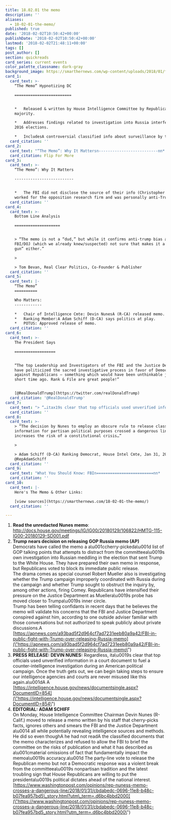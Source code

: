 ```yaml
---
title: 18.02.01 the memo
description: ''
aliases:
  - 18-02-01-the-memo/
published: true
date: '2018-02-02T10:50:42+00:00'
publishDate: '2018-02-02T10:50:42+00:00'
lastmod: '2018-02-02T21:48:11+00:00'
tags: []
post_author: []
section: quickreads
card_series: current events
color_palette_classname: dark-gray
background_image: https://smarthernews.com/wp-content/uploads/2018/01/flags-scaled.jpg
card_1:
  card_text: >-
    “The Memo” Hypnotizing DC

    =========================


    *   Released & written by House Intelligence Committee by Republican
    majority.

    *   Addresses findings related to investigation into Russia interference in
    2016 elections.

    *   IncludesA controversial classified info about surveillance by the FBI.
  card_citation: ''
card_2:
  card_text: "“The Memo”: Why It Mattersn--------------------------nn*   Memo alleges the FBI used info from a person hired by the Democrat National Committee & Clinton campaign to obtain a warrant to secretly ax1Cspyax1D on an Americans close to the Trump campaign (Carter Page).nnFlip For More"
  card_citation: Flip For More
card_3:
  card_text: >-
    “The Memo”: Why It Matters

    --------------------------


    *   The FBI did not disclose the source of their info (Christopher Steele)
    worked for the opposition research firm and was personally anti-Trump.
  card_citation: ''
card_4:
  card_text: >-
    Bottom Line Analysis

    ====================


    > “The memo is not a “dud,” but while it confirms anti-trump bias at top of
    FBI/DOJ (which we already knew/suspected) not sure that makes it a “smoking
    gun” either.”

    > 

    > Tom Bevan, Real Clear Politics, Co-Founder & Publisher
  card_citation: ''
card_5:
  card_text: |-
    “The Memo”
    ==========

    Who Matters:
    ------------

    *   Chair of Intelligence Cmte: Devin NunesA (R-CA) released memo.
    *   Ranking Member:A Adam Schiff (D-CA) says politics at play.
    *   POTUS: Approved release of memo.
  card_citation: ''
card_6:
  card_text: >-
    The President Says

    ==================


    “The top Leadership and Investigators of the FBI and the Justice Department
    have politicized the sacred investigative process in favor of Democrats and
    against Republicans – something which would have been unthinkable just a
    short time ago. Rank & File are great people!”


    [@RealDonaldTrump](https://twitter.com/realDonaldTrump)
  card_citation: '@RealDonaldTrump'
card_7:
  card_text: "> “…itax19s clear that top officials used unverified information in a court document to fuel a counter-intelligence investigation during an American political campaignn> n> Devin Nunes (R-CA) Chair of House Intelligence Cmte, Jan 31, 2018"
  card_citation: ''
card_8:
  card_text: >-
    > “The decision by Nunes to employ an obscure rule to release classified
    information for partisan political purposes crossed a dangerous line, and
    increases the risk of a constitutional crisis…”

    > 

    > Adam Schiff (D-CA) Ranking Democrat, House Intel Cmte, Jan 31, 2018 via
    @RepAdamSchiff
  card_citation: ''
card_9:
  card_text: "What You Should Know: FBIn=========================nn*   FBI statement:A A “grave concerns” about memo’s accuracyn*   Surveillance of Americans by the FBI is approved throughA FISA courts ax13 similar to getting a warrant in aA classifiedA setting.n*   However, if you’re “spied” on by FBI, you would not be told."
  card_citation: ''
card_10:
  card_text: |-
    Here's The Memo & Other Links:

    [view sources](https://smarthernews.com/18-02-01-the-memo/)
  card_citation: ''

---
```

1.  **Read the unredacted Nunes memo**: http://docs.house.gov/meetings/IG/IG00/20180129/106822/HMTG-115-IG00-20180129-SD001.pdf
2.  **Trump nears decision on releasing GOP Russia memo (AP)**  
    Democrats have called the memo a a\\u001ccherry-pickeda\\u001d list of GOP talking points that attempts to distract from the committeea\\u0019s own investigation into Russian meddling in the election that sent Trump to the White House. They have prepared their own memo in response, but Republicans voted to block its immediate public release.  
    The drama comes as special counsel Robert Mueller also is investigating whether the Trump campaign improperly coordinated with Russia during the campaign and whether Trump sought to obstruct the inquiry by, among other actions, firing Comey. Republicans have intensified their pressure on the Justice Department as Muellera\\u0019s probe has moved closer to Trumpa\\u0019s inner circle.  
    Trump has been telling confidants in recent days that he believes the memo will validate his concerns that the FBI and Justice Department conspired against him, according to one outside adviser familiar with those conversations but not authorized to speak publicly about private discussions.A [https://apnews.com/a93bad5f2d964cf7ad7231eeb80a9a42/FBI-in-public-fight-with-Trump-over-releasing-Russia-memo](\"https://apnews.com/a93bad5f2d964cf7ad7231eeb80a9a42/FBI-in-public-fight-with-Trump-over-releasing-Russia-memo\")
3.  **PRESS RELEASE: DEVIN NUNES:** Regardless, ita\\u0019s clear that top officials used unverified information in a court document to fuel a counter-intelligence investigation during an American political campaign. Once the truth gets out, we can begin taking steps to ensure our intelligence agencies and courts are never misused like this again.a\\u001dA A [https://intelligence.house.gov/news/documentsingle.aspx?DocumentID=854](\"https://intelligence.house.gov/news/documentsingle.aspx?DocumentID=854\")
4.  **EDITORIAL: ADAM SCHIFF**  
    On Monday, House Intelligence Committee Chairman Devin Nunes (R-Calif.) moved to release a memo written by his staff that cherry-picks facts, ignores others and smears the FBI and the Justice Department a\\u0014 all while potentially revealing intelligence sources and methods. He did so even thoughA he had not readA the classified documents that the memo characterizes and refused to allow the FBI to brief the committee on the risks of publication and what it has described as a\\u001cmaterial omissions of fact that fundamentally impact the memoa\\u0019s accuracy.a\\u001d The party-line vote to release the Republican memo but not a Democratic response was a violent break from the committeea\\u0019s nonpartisan tradition and the latest troubling sign that House Republicans are willing to put the presidenta\\u0019s political dictates ahead of the national interest.[https://www.washingtonpost.com/opinions/rep-nuness-memo-crosses-a-dangerous-line/2018/01/31/cbdabedc-0696-11e8-b48c-b07fea957bd5\_story.html?utm\_term=.d6bc4bbd2000](\"https://www.washingtonpost.com/opinions/rep-nuness-memo-crosses-a-dangerous-line/2018/01/31/cbdabedc-0696-11e8-b48c-b07fea957bd5_story.html?utm_term=.d6bc4bbd2000\")